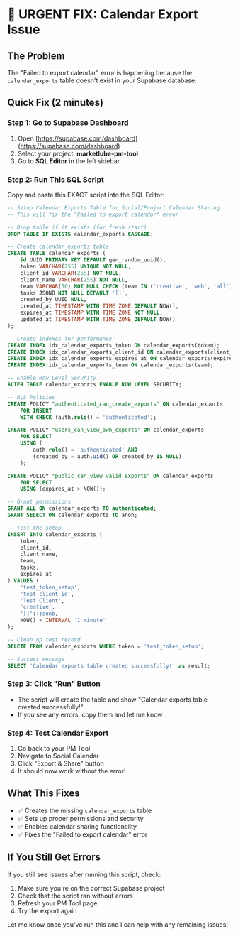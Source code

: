 # 🚨 URGENT FIX: Calendar Export Issue

## The Problem
The "Failed to export calendar" error is happening because the `calendar_exports` table doesn't exist in your Supabase database.

## Quick Fix (2 minutes)

### Step 1: Go to Supabase Dashboard
1. Open [https://supabase.com/dashboard](https://supabase.com/dashboard)
2. Select your project: **marketlube-pm-tool**
3. Go to **SQL Editor** in the left sidebar

### Step 2: Run This SQL Script
Copy and paste this EXACT script into the SQL Editor:

```sql
-- Setup Calendar Exports Table for Social/Project Calendar Sharing
-- This will fix the "Failed to export calendar" error

-- Drop table if it exists (for fresh start)
DROP TABLE IF EXISTS calendar_exports CASCADE;

-- Create calendar_exports table
CREATE TABLE calendar_exports (
    id UUID PRIMARY KEY DEFAULT gen_random_uuid(),
    token VARCHAR(255) UNIQUE NOT NULL,
    client_id VARCHAR(255) NOT NULL,
    client_name VARCHAR(255) NOT NULL,
    team VARCHAR(50) NOT NULL CHECK (team IN ('creative', 'web', 'all')),
    tasks JSONB NOT NULL DEFAULT '[]',
    created_by UUID NULL,
    created_at TIMESTAMP WITH TIME ZONE DEFAULT NOW(),
    expires_at TIMESTAMP WITH TIME ZONE NOT NULL,
    updated_at TIMESTAMP WITH TIME ZONE DEFAULT NOW()
);

-- Create indexes for performance
CREATE INDEX idx_calendar_exports_token ON calendar_exports(token);
CREATE INDEX idx_calendar_exports_client_id ON calendar_exports(client_id);
CREATE INDEX idx_calendar_exports_expires_at ON calendar_exports(expires_at);
CREATE INDEX idx_calendar_exports_team ON calendar_exports(team);

-- Enable Row Level Security
ALTER TABLE calendar_exports ENABLE ROW LEVEL SECURITY;

-- RLS Policies
CREATE POLICY "authenticated_can_create_exports" ON calendar_exports
    FOR INSERT 
    WITH CHECK (auth.role() = 'authenticated');

CREATE POLICY "users_can_view_own_exports" ON calendar_exports
    FOR SELECT 
    USING (
        auth.role() = 'authenticated' AND 
        (created_by = auth.uid() OR created_by IS NULL)
    );

CREATE POLICY "public_can_view_valid_exports" ON calendar_exports
    FOR SELECT 
    USING (expires_at > NOW());

-- Grant permissions
GRANT ALL ON calendar_exports TO authenticated;
GRANT SELECT ON calendar_exports TO anon;

-- Test the setup
INSERT INTO calendar_exports (
    token,
    client_id, 
    client_name,
    team,
    tasks,
    expires_at
) VALUES (
    'test_token_setup',
    'test_client_id',
    'Test Client',
    'creative',
    '[]'::jsonb,
    NOW() + INTERVAL '1 minute'
);

-- Clean up test record
DELETE FROM calendar_exports WHERE token = 'test_token_setup';

-- Success message
SELECT 'Calendar exports table created successfully!' as result;
```

### Step 3: Click "Run" Button
- The script will create the table and show "Calendar exports table created successfully!"
- If you see any errors, copy them and let me know

### Step 4: Test Calendar Export
1. Go back to your PM Tool
2. Navigate to Social Calendar
3. Click "Export & Share" button
4. It should now work without the error!

## What This Fixes
- ✅ Creates the missing `calendar_exports` table
- ✅ Sets up proper permissions and security
- ✅ Enables calendar sharing functionality
- ✅ Fixes the "Failed to export calendar" error

## If You Still Get Errors
If you still see issues after running this script, check:
1. Make sure you're on the correct Supabase project
2. Check that the script ran without errors
3. Refresh your PM Tool page
4. Try the export again

Let me know once you've run this and I can help with any remaining issues! 